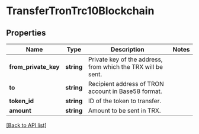 # TransferTronTrc10Blockchain

## Properties

Name | Type | Description | Notes
------------ | ------------- | ------------- | -------------
**from_private_key** | **string** | Private key of the address, from which the TRX will be sent. |
**to** | **string** | Recipient address of TRON account in Base58 format. |
**token_id** | **string** | ID of the token to transfer. |
**amount** | **string** | Amount to be sent in TRX. |

[[Back to API list]](../../README.md#api-endpoints)
